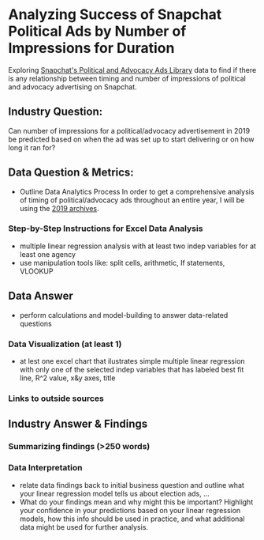 # Analyzing Success of Snapchat Political Ads by Number of Impressions for Duration
Exploring [Snapchat's Political and Advocacy Ads Library](https://www.snap.com/en-US/political-ads/) data to find if there is any relationship between timing and number of impressions of political and advocacy advertising on Snapchat.  

## Industry Question: 
Can number of impressions for a political/advocacy advertisement in 2019 be predicted based on when the ad was set up to start delivering or on how long it ran for?

## Data Question & Metrics: 
* Outline Data Analytics Process
In order to get a comprehensive analysis of timing of political/advocacy ads throughout an entire year, I will be using the [2019 archives](https://github.com/CamilaCamacho/timing_of_impressions_snapchat_political_ads/blob/master/PoliticalAds.csv).

### Step-by-Step Instructions for Excel Data Analysis
* multiple linear  regression analysis with at least two indep variables for at least one agency 
* use manipulation tools like: split cells, arithmetic, If statements, VLOOKUP

## Data Answer
* perform calculations and model-building to answer data-related questions 
### Data Visualization (at least 1)
* at lest one excel chart that ilustrates simple multiple linear regression with only one of the selected indep variables that has labeled best fit line, R^2 value, x&y axes, title
### Links to outside sources

## Industry Answer & Findings
### Summarizing findings (>250 words)
### Data Interpretation
* relate data findings back to initial business question and outline what your linear regression model tells us about election ads, ... 
* What do your findings mean and why might this be important? Highlight your confidence in your predictions based on your linear regression models, how this info should be used in practice, and what additional data might be used for further analysis. 

